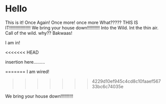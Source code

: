 # Hello
This is it!
Once Again!
Once more!
once more
What?????
THIS IS IT!!!!!!!!!!!!!!!!!
We bring your house down!!!!!!!!!!
Into the Wild.
Int the thin air.
Call of the wild. 
why??
Bakwaas!

I am in!

<<<<<<< HEAD

insertion here.........

=======
I am wired!
>>>>>>> 4229d10ef945c4cd8c10faaef56733bc6c74035e

We bring your house down!!!!!!!!!!



